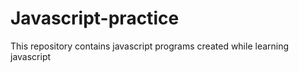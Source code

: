 # Javascript-practice
This repository contains javascript programs created while learning javascript
